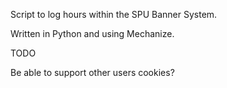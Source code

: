 Script to log hours within the SPU Banner System.

Written in Python and using Mechanize.


TODO

Be able to support other users
cookies?

